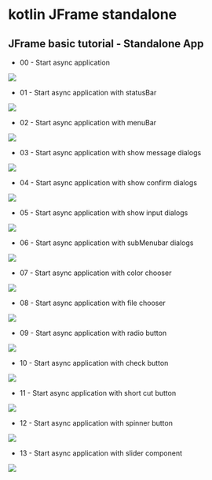 # kotlin JFrame standalone

## JFrame basic tutorial - Standalone App

* 00 - Start async application

![](https://github.com/kotlin-es/kotlin-JFrame-standalone/blob/master/00-start-async-application/src/main/resources/KFrame-async.gif)

* 01 - Start async application with statusBar

![](https://github.com/kotlin-es/kotlin-JFrame-standalone/blob/master/01-start-async-statusBar-application/src/main/resources/KFrame-async-statusBar.gif)

* 02 - Start async application with menuBar

![](https://github.com/kotlin-es/kotlin-JFrame-standalone/blob/master/02-start-async-menuBar-application/src/main/resources/KFrame-async-menuBar.gif)

* 03 - Start async application with show message dialogs

![](https://github.com/kotlin-es/kotlin-JFrame-standalone/blob/master/03-start-async-message-application/src/main/resources/KFrame-async-message.gif)

* 04 - Start async application with show confirm dialogs

![](https://github.com/kotlin-es/kotlin-JFrame-standalone/blob/master/04-start-async-dialog-application/src/main/resources/KFrame-async-dialogs.gif)

* 05 - Start async application with show input dialogs

![](https://github.com/kotlin-es/kotlin-JFrame-standalone/blob/master/05-start-async-inputDialog-application/src/main/resources/KFrame-async-inputs.gif)

* 06 - Start async application with subMenubar dialogs

![](https://github.com/kotlin-es/kotlin-JFrame-standalone/blob/master/06-start-async-subMenubar-application/src/main/resources/KFrame-async-subMenubar.gif)

* 07 - Start async application with color chooser

![](https://github.com/kotlin-es/kotlin-JFrame-standalone/blob/master/07-start-async-colorChooser-application/src/main/resources/KFrame-async-color-chooser.gif)

* 08 - Start async application with file chooser

![](https://github.com/kotlin-es/kotlin-JFrame-standalone/blob/master/08-start-async-fileChooser-application/src/main/resources/KFrame-async-file-chooser.gif)

* 09 - Start async application with radio button

![](https://github.com/kotlin-es/kotlin-JFrame-standalone/blob/master/09-start-async-radiobutton-application/src/main/resources/KFrame-async-radioButton-chooser.gif)

* 10 - Start async application with check button

![](https://github.com/kotlin-es/kotlin-JFrame-standalone/blob/master/10-start-async-checkbutton-application/src/main/resources/KFrame-async-checkButton-chooser.gif)

* 11 - Start async application with short cut button

![](https://github.com/kotlin-es/kotlin-JFrame-standalone/blob/master/11-start-async-shortcut-button-application/src/main/resources/KFrame-async-shortcutbutton-chooser.gif)

* 12 - Start async application with spinner button

![](https://github.com/kotlin-es/kotlin-JFrame-standalone/blob/master/12-start-async-spinner-button-application/src/main/resources/KFrame-async-spinnerButton-appication.gif)

* 13 - Start async application with slider component

![](https://github.com/kotlin-es/kotlin-JFrame-standalone/blob/master/13-start-async-slider-button-application/src/main/resources/KFrame-async-sliderButton-appication.gif)